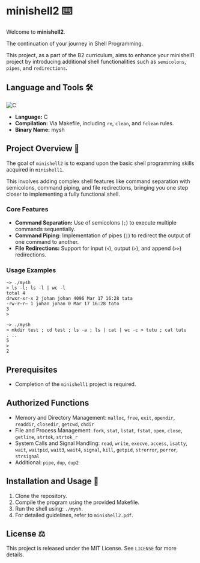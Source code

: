 # minishell2 ⌨️

Welcome to **minishell2**.

The continuation of your journey in Shell Programming.

This project, as a part of the B2 curriculum, aims to enhance your minishell1 project by introducing additional shell functionalities such as `semicolons`, `pipes`, and `redirections`.

## Language and Tools 🛠️

![C](https://img.shields.io/badge/C-00599C?style=for-the-badge&logo=c&logoColor=white)

- **Language:** C
- **Compilation:** Via Makefile, including `re`, `clean`, and `fclean` rules.
- **Binary Name:** mysh

## Project Overview 🔎

The goal of `minishell2` is to expand upon the basic shell programming skills acquired in `minishell1`.

This involves adding complex shell features like command separation with semicolons, command piping, and file redirections, bringing you one step closer to implementing a fully functional shell.

### Core Features

- **Command Separation:** Use of semicolons (`;`) to execute multiple commands sequentially.
- **Command Piping:** Implementation of pipes (`|`) to redirect the output of one command to another.
- **File Redirections:** Support for input (`<`), output (`>`), and append (`>>`) redirections.

### Usage Examples

```
∼> ./mysh
> ls -l; ls -l | wc -l
total 4
drwxr-xr-x 2 johan johan 4096 Mar 17 16:28 tata
-rw-r–r– 1 johan johan 0 Mar 17 16:28 toto
3
>

∼> ./mysh
> mkdir test ; cd test ; ls -a ; ls | cat | wc -c > tutu ; cat tutu
. ..
5
>
2
```


## Prerequisites

- Completion of the `minishell1` project is required.

## Authorized Functions

- Memory and Directory Management: `malloc`, `free`, `exit`, `opendir`, `readdir`, `closedir`, `getcwd`, `chdir`
- File and Process Management: `fork`, `stat`, `lstat`, `fstat`, `open`, `close`, `getline`, `strtok`, `strtok_r`
- System Calls and Signal Handling: `read`, `write`, `execve`, `access`, `isatty`, `wait`, `waitpid`, `wait3`, `wait4`, `signal`, `kill`, `getpid`, `strerror`, `perror`, `strsignal`
- Additional: `pipe`, `dup`, `dup2`

## Installation and Usage 💾

1. Clone the repository.
2. Compile the program using the provided Makefile.
3. Run the shell using: `./mysh`.
4. For detailed guidelines, refer to `minishell2.pdf`.

## License ⚖️

This project is released under the MIT License. See `LICENSE` for more details.
